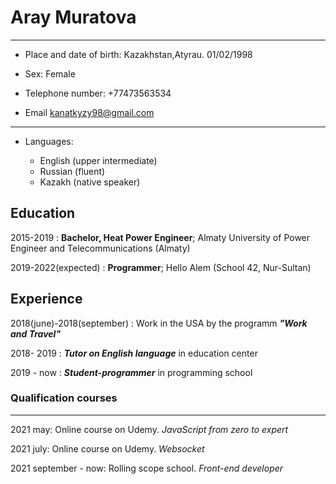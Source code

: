 Aray Muratova
=============

-------------------     ----------------------------
* Place and date of birth:   Kazakhstan,Atyrau. 01/02/1998

* Sex:                       Female

* Telephone number:          +77473563534

* Email                      kanatkyzy98@gmail.com

-------------------     ----------------------------

* Languages:

    * English (upper intermediate)
    * Russian (fluent)
    * Kazakh (native speaker)


Education
---------

2015-2019
:   **Bachelor, Heat Power Engineer**; Almaty University of Power Engineer and Telecommunications (Almaty)


2019-2022(expected)
:   **Programmer**; Hello Alem (School 42, Nur-Sultan)

Experience
----------

2018(june)-2018(september)
:   Work in the USA by the programm ***"Work and Travel"***

2018- 2019
:   ***Tutor on English language*** in education center

2019 - now
:   ***Student-programmer*** in programming school


### Qualification courses
-------------------------

2021 may:   Online course on Udemy. _JavaScript from zero to expert_

2021 july:  Online course on Udemy. _Websocket_

2021 september - now:   Rolling scope school. _Front-end developer_




